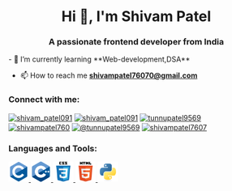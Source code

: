<h1 align="center">Hi 👋, I'm Shivam Patel</h1>
<h3 align="center">A passionate frontend developer from India</h3>
<img  src="https://media.giphy.com/media/K5kfQExKk731K/giphy.gif" width="400px" align="right" alt="">
- 🌱 I’m currently learning **Web-development,DSA**

- 📫 How to reach me **shivampatel76070@gmail.com**

<h3 align="left">Connect with me:</h3>
<p align="left">
<a href="https://fb.com/shivam_patel091" target="blank"><img align="center" src="https://raw.githubusercontent.com/rahuldkjain/github-profile-readme-generator/master/src/images/icons/Social/facebook.svg" alt="shivam_patel091" height="30" width="40" /></a>
<a href="https://instagram.com/shivam_patel091" target="blank"><img align="center" src="https://raw.githubusercontent.com/rahuldkjain/github-profile-readme-generator/master/src/images/icons/Social/instagram.svg" alt="shivam_patel091" height="30" width="40" /></a>
<a href="https://www.codechef.com/users/tunnupatel9569" target="blank"><img align="center" src="https://cdn.jsdelivr.net/npm/simple-icons@3.1.0/icons/codechef.svg" alt="tunnupatel9569" height="30" width="40" /></a>
<a href="https://codeforces.com/profile/shivampatel760" target="blank"><img align="center" src="https://raw.githubusercontent.com/rahuldkjain/github-profile-readme-generator/master/src/images/icons/Social/codeforces.svg" alt="shivampatel760" height="30" width="40" /></a>
<a href="https://www.hackerearth.com/@tunnupatel9569" target="blank"><img align="center" src="https://raw.githubusercontent.com/rahuldkjain/github-profile-readme-generator/master/src/images/icons/Social/hackerearth.svg" alt="@tunnupatel9569" height="30" width="40" /></a>
<a href="https://auth.geeksforgeeks.org/user/shivampatel7607" target="blank"><img align="center" src="https://raw.githubusercontent.com/rahuldkjain/github-profile-readme-generator/master/src/images/icons/Social/geeks-for-geeks.svg" alt="shivampatel7607" height="30" width="40" /></a>
</p>

<h3 align="left">Languages and Tools:</h3>
<p align="left"> <a href="https://www.cprogramming.com/" target="_blank" rel="noreferrer"> <img src="https://raw.githubusercontent.com/devicons/devicon/master/icons/c/c-original.svg" alt="c" width="40" height="40"/> </a> <a href="https://www.w3schools.com/cpp/" target="_blank" rel="noreferrer"> <img src="https://raw.githubusercontent.com/devicons/devicon/master/icons/cplusplus/cplusplus-original.svg" alt="cplusplus" width="40" height="40"/> </a> <a href="https://www.w3schools.com/css/" target="_blank" rel="noreferrer"> <img src="https://raw.githubusercontent.com/devicons/devicon/master/icons/css3/css3-original-wordmark.svg" alt="css3" width="40" height="40"/> </a> <a href="https://www.w3.org/html/" target="_blank" rel="noreferrer"> <img src="https://raw.githubusercontent.com/devicons/devicon/master/icons/html5/html5-original-wordmark.svg" alt="html5" width="40" height="40"/> </a> <a href="https://www.python.org" target="_blank" rel="noreferrer"> <img src="https://raw.githubusercontent.com/devicons/devicon/master/icons/python/python-original.svg" alt="python" width="40" height="40"/> </a> </p>
